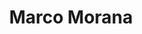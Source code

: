 ---
layout          : blocks/page-participant
title           : Marco Morana
type            : participant
time            : 2 days
travel-from     : Tampa, Florida, USA
expenses        : owasp
funded          : no
funded-who      : TBD
flight-cost     : 1500
ticket-cost     : 1500
funded-amount   : TBD
required-funds  : 3000
job-title       :
image           : https://pbs.twimg.com/profile_images/794956497310646272/ncqspvG7_400x400.jpg
linkedin        :
twiter          : marcomorana
facebook        :
website         : https://www.owasp.org/index.php/Marco_Morana
project-leader  :
chapter-leader  :
owasp-other     :
status          : done
working-sessions: Threat Model,CISO Survey
# add above a comma delimited list of the Working Sessions you would like to attend (use the session's title)
---